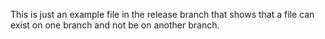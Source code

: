 This is just an example file in the release branch that shows that a file can exist on one branch and not be on another branch.
